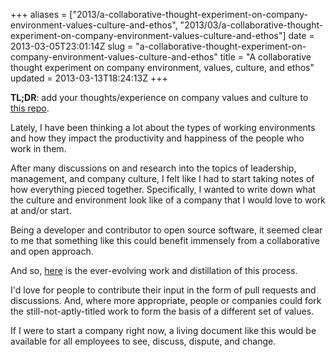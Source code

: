 +++
aliases = ["2013/a-collaborative-thought-experiment-on-company-environment-values-culture-and-ethos", "2013/03/a-collaborative-thought-experiment-on-company-environment-values-culture-and-ethos"]
date = 2013-03-05T23:01:14Z
slug = "a-collaborative-thought-experiment-on-company-environment-values-culture-and-ethos"
title = "A collaborative thought experiment on company environment, values, culture, and ethos"
updated = 2013-03-13T18:24:13Z
+++

**TL;DR**: add your thoughts/experience on company values and culture to [this repo](https://github.com/bjeanes/culture).

Lately, I have been thinking a lot about the types of working environments and how they impact the productivity and happiness of the people who work in them.

After many discussions on and research into the topics of leadership, management, and company culture, I felt like I had to start taking notes of how everything pieced together. Specifically, I wanted to write down what the culture and environment look like of a company that I would love to work at and/or start.

Being a developer and contributor to open source software, it seemed clear to me that something like this could benefit immensely from a collaborative and open approach.

And so, [here](https://github.com/bjeanes/culture) is the ever-evolving work and distillation of this process.

I'd love for people to contribute their input in the form of pull requests and discussions. And, where more appropriate, people or companies could fork the still-not-aptly-titled work to form the basis of a different set of values.

If I were to start a company right now, a living document like this would be available for all employees to see, discuss, dispute, and change.